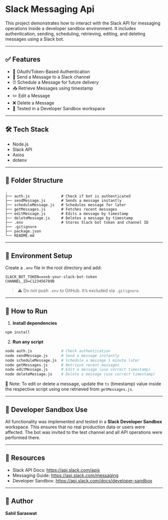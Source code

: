 # Slack Messaging Api

This project demonstrates how to interact with the Slack API for messaging operations inside a developer sandbox environment. It includes authentication, sending, scheduling, retrieving, editing, and deleting messages using a Slack bot.

---

## ✅ Features

- 🔐 OAuth/Token-Based Authentication
- 💬 Send a Message to a Slack channel
- ⏰ Schedule a Message for future delivery
- 📥 Retrieve Messages using timestamp
- ✏️ Edit a Message
- ❌ Delete a Message
- 🧪 Tested in a Developer Sandbox workspace

---

## 🛠️ Tech Stack

- Node.js
- Slack API
- Axios
- dotenv

---

## 📁 Folder Structure

```
.
├── auth.js              # Check if bot is authenticated
├── sendMessage.js       # Sends a message instantly
├── scheduleMessage.js   # Schedules message for later
├── getMessages.js       # Fetches recent messages
├── editMessage.js       # Edits a message by timestamp
├── deleteMessage.js     # Deletes a message by timestamp
├── .env                 # Stores Slack bot token and channel ID
├── .gitignore
├── package.json
└── README.md
```

---

## 🔐 Environment Setup

Create a `.env` file in the root directory and add:

```
SLACK_BOT_TOKEN=xoxb-your-slack-bot-token
CHANNEL_ID=C1234567890
```

> ⚠️ Do not push `.env` to GitHub. It’s excluded via `.gitignore`.

---

## 🚀 How to Run

1. **Install dependencies**

```bash
npm install
```

2. **Run any script**

```bash
node auth.js             # Check authentication
node sendMessage.js      # Send a message instantly
node scheduleMessage.js  # Schedule a message 1 minute later
node getMessages.js      # Retrieve recent messages
node editMessage.js      # Edit a message (use correct timestamp)
node deleteMessage.js    # Delete a message (use correct timestamp)
```

📝 Note: To edit or delete a message, update the `ts` (timestamp) value inside the respective script using one retrieved from `getMessages.js`.

---

## 🧪 Developer Sandbox Use

All functionality was implemented and tested in a **Slack Developer Sandbox** workspace. This ensures that no real production data or users were affected. The bot was invited to the test channel and all API operations were performed there.

---

## 📎 Resources

- Slack API Docs: https://api.slack.com/apis  
- Messaging Guide: https://api.slack.com/messaging  
- Developer Sandbox: https://api.slack.com/docs/developer-sandbox


---

## 👤 Author

**Sahil Saraswat**
